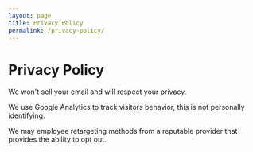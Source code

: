 ```yaml
---
layout: page
title: Privacy Policy
permalink: /privacy-policy/
---
```

# Privacy Policy

We won't sell your email and will respect your privacy.

We use Google Analytics to track visitors behavior, this is not personally identifying.

We may employee retargeting methods from a reputable provider that provides the ability to opt out.

&nbsp;
